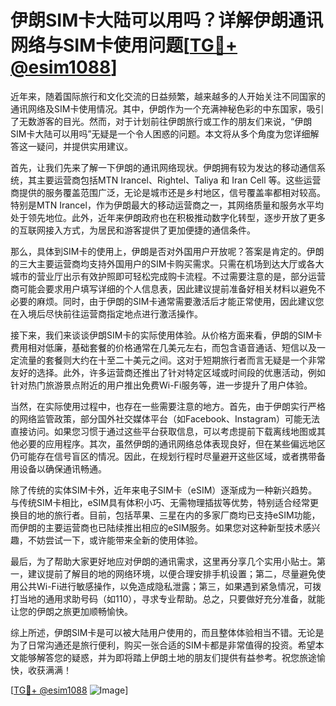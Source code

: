 # 伊朗SIM卡大陆可以用吗？详解伊朗通讯网络与SIM卡使用问题[[TG💪+ @esim1088](https://t.me/s/esim1088)]

近年来，随着国际旅行和文化交流的日益频繁，越来越多的人开始关注不同国家的通讯网络及SIM卡使用情况。其中，伊朗作为一个充满神秘色彩的中东国家，吸引了无数游客的目光。然而，对于计划前往伊朗旅行或工作的朋友们来说，“伊朗SIM卡大陆可以用吗”无疑是一个令人困惑的问题。本文将从多个角度为您详细解答这一疑问，并提供实用建议。

首先，让我们先来了解一下伊朗的通讯网络现状。伊朗拥有较为发达的移动通信系统，其主要运营商包括MTN Irancel、Rightel、Taliya 和 Iran Cell 等。这些运营商提供的服务覆盖范围广泛，无论是城市还是乡村地区，信号覆盖率都相对较高。特别是MTN Irancel，作为伊朗最大的移动运营商之一，其网络质量和服务水平均处于领先地位。此外，近年来伊朗政府也在积极推动数字化转型，逐步开放了更多的互联网接入方式，为居民和游客提供了更加便捷的通信条件。

那么，具体到SIM卡的使用上，伊朗是否对外国用户开放呢？答案是肯定的。伊朗的三大主要运营商均支持外国用户的SIM卡购买需求。只需在机场到达大厅或各大城市的营业厅出示有效护照即可轻松完成购卡流程。不过需要注意的是，部分运营商可能会要求用户填写详细的个人信息表，因此建议提前准备好相关材料以避免不必要的麻烦。同时，由于伊朗的SIM卡通常需要激活后才能正常使用，因此建议您在入境后尽快前往运营商指定地点进行激活操作。

接下来，我们来谈谈伊朗SIM卡的实际使用体验。从价格方面来看，伊朗的SIM卡费用相对低廉，基础套餐的价格通常在几美元左右，而包含语音通话、短信以及一定流量的套餐则大约在十至二十美元之间。这对于短期旅行者而言无疑是一个非常友好的选择。此外，许多运营商还推出了针对特定区域或时间段的优惠活动，例如针对热门旅游景点附近的用户推出免费Wi-Fi服务等，进一步提升了用户体验。

当然，在实际使用过程中，也存在一些需要注意的地方。首先，由于伊朗实行严格的网络监管政策，部分国外社交媒体平台（如Facebook、Instagram）可能无法直接访问。如果您习惯于通过这些平台获取信息，可以考虑提前下载离线地图或其他必要的应用程序。其次，虽然伊朗的通讯网络总体表现良好，但在某些偏远地区仍可能存在信号盲区的情况。因此，在规划行程时尽量避开这些区域，或者携带备用设备以确保通讯畅通。

除了传统的实体SIM卡外，近年来电子SIM卡（eSIM）逐渐成为一种新兴趋势。与传统SIM卡相比，eSIM具有体积小巧、无需物理插拔等优势，特别适合经常更换目的地的旅行者。目前，包括苹果、三星在内的多家厂商均已支持eSIM功能，而伊朗的主要运营商也已陆续推出相应的eSIM服务。如果您对这种新型技术感兴趣，不妨尝试一下，或许能带来全新的使用体验。

最后，为了帮助大家更好地应对伊朗的通讯需求，这里再分享几个实用小贴士。第一，建议提前了解目的地的网络环境，以便合理安排手机设置；第二，尽量避免使用公共Wi-Fi进行敏感操作，以免造成隐私泄露；第三，如果遇到紧急情况，可拨打当地的通用求助号码（如110），寻求专业帮助。总之，只要做好充分准备，就能让您的伊朗之旅更加顺畅愉快。

综上所述，伊朗SIM卡是可以被大陆用户使用的，而且整体体验相当不错。无论是为了日常沟通还是旅行便利，购买一张合适的SIM卡都是非常值得的投资。希望本文能够解答您的疑惑，并为即将踏上伊朗土地的朋友们提供有益参考。祝您旅途愉快，收获满满！

[[TG💪+ @esim1088](https://t.me/s/esim1088) ![Image](https://i.postimg.cc/4NQfJmqS/Snipaste-2025-05-13-00-14-12.png)]